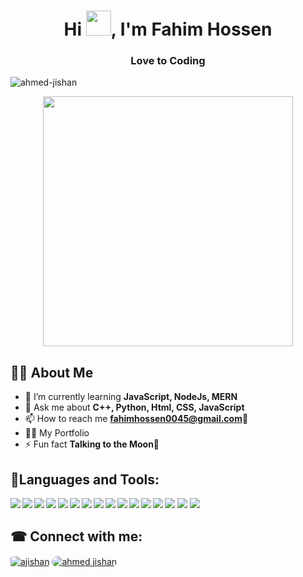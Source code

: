 **<h1  align="center" >Hi <img src="https://c.tenor.com/MdI9bTt7NMgAAAAi/good-evening-hand-wave.gif" height="40" width="40" >, I'm Fahim Hossen</h1>**


**<h3 align="center">Love to Coding</h3>**

<p align="left"> <img src="https://komarev.com/ghpvc/?username=ahmed-jishan&label=Profile%20views&color=FD000D&style=flat" alt="ahmed-jishan" /> </p>
<p align="center"> <img src="https://cdn.dribbble.com/users/1162077/screenshots/3848914/media/320984a9ca58b3c73274c9259ecf6de8.gif" width="400"/></p>

**<h2 align="left">🙋‍♂️ About Me </h2>**
- 🌱 I’m currently learning **JavaScript, NodeJs, MERN**
- 💬 Ask me about **C++, Python, Html, CSS, JavaScript**
- 📫 How to reach me **fahimhossen0045@gmail.com🚚**
- 👨‍💻 My Portfolio 
- ⚡ Fun fact **Talking to the Moon🌙**

**<h2 align="left">🚀Languages and Tools:</h2>**
 
<img align="left" src="https://img.shields.io/badge/c-%2300599C.svg?style=for-the-badge&logo=c&logoColor=white" />
<img align="left" src="https://img.shields.io/badge/c++-%2300599C.svg?style=for-the-badge&logo=c%2B%2B&logoColor=white&align=left" />
<img align="left" src="https://img.shields.io/badge/python-3670A0?style=for-the-badge&logo=python&logoColor=ffdd54"/>
<img align="left" src="https://img.shields.io/badge/c%23-%23239120.svg?style=for-the-badge&logo=c-sharp&logoColor=white"/>
<img align="left" src="https://img.shields.io/badge/css3-%231572B6.svg?style=for-the-badge&logo=css3&logoColor=white"/>
<img align="left" src="https://img.shields.io/badge/html5-%23E34F26.svg?style=for-the-badge&logo=html5&logoColor=white"/>
<img align="left" src="https://img.shields.io/badge/java-%23ED8B00.svg?style=for-the-badge&logo=java&logoColor=white"/>
<img align="" src="https://img.shields.io/badge/javascript-%23323330.svg?style=for-the-badge&logo=javascript&logoColor=%23F7DF1E"/>
<img align="left" src="https://img.shields.io/badge/node.js-6DA55F?style=for-the-badge&logo=node.js&logoColor=white"/>
<img align="left" src="https://img.shields.io/badge/react-%2320232a.svg?style=for-the-badge&logo=react&logoColor=%2361DAFB"/>
<img align="left" src="https://img.shields.io/badge/MongoDB-%234ea94b.svg?style=for-the-badge&logo=mongodb&logoColor=white"/>
<img align="left" src="https://img.shields.io/badge/php-%23777BB4.svg?style=for-the-badge&logo=php&logoColor=white"/>
<img align="left" src="https://img.shields.io/badge/Linux-FCC624?style=for-the-badge&logo=linux&logoColor=black"/>
<img align="" src="https://img.shields.io/badge/Android%20Studio-3DDC84.svg?style=for-the-badge&logo=android-studio&logoColor=white"/>
<img align="left" src="https://img.shields.io/badge/firebase-%23039BE5.svg?style=for-the-badge&logo=firebase"/>
<img align="" src="https://img.shields.io/badge/mysql-%2300f.svg?style=for-the-badge&logo=mysql&logoColor=white"/>


**<h2 align="left">☎ Connect with me:</h2>**
<p align="left">
<a href="https://kaggle.com/zihan12113" target="blank"><img align="center" style="border-radius:15%" src="https://img.shields.io/badge/Kaggle-035a7d?style=for-the-badge&logo=kaggle&logoColor=white" alt="ajishan" /></a>
<a href="https://www.facebook.com/fahimhossanzihan.zihan/" target="blank"><img align="center" style="border-radius:15px" src="https://img.shields.io/badge/Facebook-%231877F2.svg?style=for-the-badge&logo=Facebook&logoColor=white" alt="ahmed jishan"/></a>
</p>
